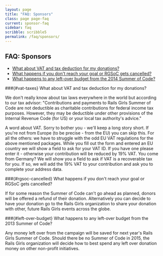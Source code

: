 ```yaml
---
layout: page
title: "FAQ: Sponsors"
class: page page-faq
current: sponsor-faq
sidebar: faq
scribble: scribble5
permalink: /faq/sponsors/
---
```


## FAQ: Sponsors

* [What about VAT and tax deduction for my donations?](#vat-taxes)
* [What happens if you don't reach your goal or RGSoC gets cancelled?](#rgsoc-cancelled)
* [What happens to any left-over budget from the 2014 Summer of Code?](#left-over-budget)

###{#vat-taxes} What about VAT and tax deduction for my donations?

We don't really know about tax laws everywhere in the world but according to
our tax advisor: "Contributions and payments to Rails Girls Summer of Code are
not deductible as charitable contributions for federal income tax purposes.
However, they may be deductible under other provisions of the Internal Revenue
Code (for US) or your local tax authority's advice."

A word about VAT. Sorry to bother you - we'll keep a long story short. If
you're not from Europe (to be precise - from the EU) you can skip this. For all
the others: we have to struggle with the odd EU VAT regulations for the above
mentioned packages. While you fill out the form and entered an EU country we
will show a field to ask for your VAT ID. If you have one please enter it -
otherwise your contribution will be reduced by 19% VAT. You come from Germany?
We will show you a field to ask if VAT is a recoverable tax for you. If so, we
will add the 19% VAT to your contribution and ask you to complete your address
data.

<!--
###{#unknown} Question answered here?

Summer of Code will offer a reduced amount of spots to students. We currently
account for raising 5000 USD per student. E.g. if we raise 30,000 USD we will
have enough budget to fund 6 students.
-->

###{#rgsoc-cancelled} What happens if you don't reach your goal or RGSoC gets cancelled?

If for some reason the Summer of Code can't go ahead as planned, donors will be
offered a refund of their donation. Alternatively you can decide to have your
donation go to the Rails Girls organization to share your donation with other,
future Rails Girls events across the globe.

###{#left-over-budget} What happens to any left-over budget from the 2013 Summer of Code?

Any money left over from the campaign will be saved for next year's Rails Girls
Summer of Code. Should there be no Summer of Code in 2015, the Rails Girls
organization will decide how to best spend any left over donation money on
other non-profit initiatives.





